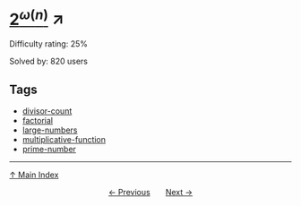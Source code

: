 # [$2^{\omega(n)}$](https://projecteuler.net/problem=675) ↗️

Difficulty rating: 25%

Solved by: 820 users
## Tags

- [divisor-count](../tags/divisor-count.md)
- [factorial](../tags/factorial.md)
- [large-numbers](../tags/large-numbers.md)
- [multiplicative-function](../tags/multiplicative-function.md)
- [prime-number](../tags/prime-number.md)



---

[↑ Main Index](../README.md)


<div align=center><a href='674.md'>← Previous</a> &nbsp;&nbsp; &nbsp;&nbsp;  <a href='676.md'>Next →</a></div>
